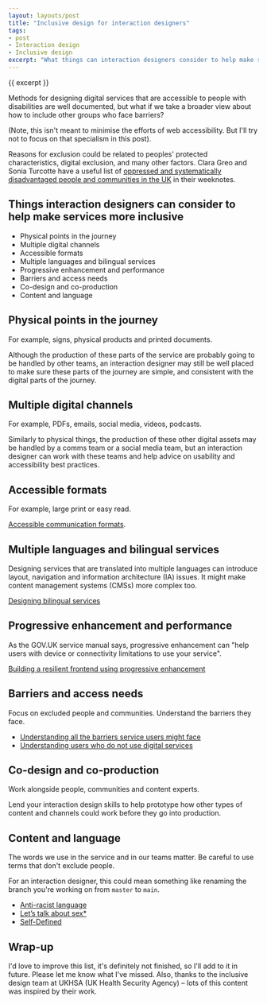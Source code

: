 ```yaml
---
layout: layouts/post
title: "Inclusive design for interaction designers"
tags:
- post
- Interaction design
- Inclusive design
excerpt: "What things can interaction designers consider to help make services more inclusive?"
---
```


{{ excerpt }}

Methods for designing digital services that are accessible to people with disabilities are well documented, but what if we take a broader view about how to include other groups who face barriers?

(Note, this isn't meant to minimise the efforts of web accessibility. But I'll try not to focus on that specialism in this post).

Reasons for exclusion could be related to peoples' protected characteristics, digital exclusion, and many other factors. Clara Greo and Sonia Turcotte have a useful list of [oppressed and systematically disadvantaged people and communities in the UK](https://docs.google.com/document/d/1dAqglXGTuYjadNg8RkNFtOFqfNgm2jbzGjZwEU3C_Eg/edit#heading=h.2gcsosi4s7qj) in their weeknotes.

## Things interaction designers can consider to help make services more inclusive

- Physical points in the journey
- Multiple digital channels
- Accessible formats
- Multiple languages and bilingual services
- Progressive enhancement and performance
- Barriers and access needs 
- Co-design and co-production
- Content and language

## Physical points in the journey

For example, signs, physical products and printed documents.

Although the production of these parts of the service are probably going to be handled by other teams, an interaction designer may still be well placed to make sure these parts of the journey are simple, and consistent with the digital parts of the journey.

## Multiple digital channels

For example, PDFs, emails, social media, videos, podcasts.

Similarly to physical things, the production of these other digital assets may be handled by a comms team or a social media team, but an interaction designer can work with these teams and help advice on usability and accessibility best practices.

## Accessible formats

For example, large print or easy read.

[Accessible communication formats](https://www.gov.uk/government/publications/inclusive-communication/accessible-communication-formats).

## Multiple languages and bilingual services

Designing services that are translated into multiple languages can introduce layout, navigation and information architecture (IA) issues. It might make content management systems (CMSs) more complex too.

[Designing bilingual services](https://perago.cymru/blog/designing-bilingual-services/)

## Progressive enhancement and performance

As the GOV.UK service manual says, progressive enhancement can "help users with device or connectivity limitations to use your service".

[Building a resilient frontend using progressive enhancement](https://www.gov.uk/service-manual/technology/using-progressive-enhancement)

## Barriers and access needs 

Focus on excluded people and communities. Understand the barriers they face.

- [Understanding all the barriers service users might face](https://gds.blog.gov.uk/2019/03/26/understanding-all-the-barriers-service-users-might-face/)
- [Understanding users who do not use digital services](https://www.gov.uk/service-manual/user-research/understanding-users-who-dont-use-digital-services)

## Co-design and co-production

Work alongside people, communities and content experts.

Lend your interaction design skills to help prototype how other types of content and channels could work before they go into production.

## Content and language

The words we use in the service and in our teams matter. Be careful to use terms that don't exclude people.

For an interaction designer, this could mean something like renaming the branch you're working on from `master` to `main`.

- [Anti-racist language](https://contentdesign.intuit.com/accessibility-and-inclusion/anti-racist-language/)
- [Let’s talk about sex*](https://emmaparnell.medium.com/lets-talk-about-sex-6bb64c7e8f0c)
- [Self-Defined](https://www.selfdefined.app/)

## Wrap-up

I'd love to improve this list, it's definitely not finished, so I'll add to it in future. Please let me know what I've missed. Also, thanks to the inclusive design team at UKHSA (UK Health Security Agency) – lots of this content was inspired by their work.